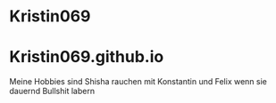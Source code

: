 # Kristin069
# Kristin069.github.io
Meine Hobbies sind Shisha rauchen mit Konstantin und Felix wenn sie dauernd Bullshit labern